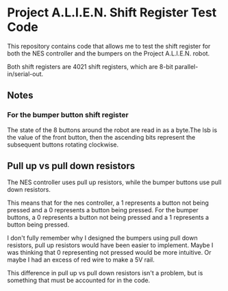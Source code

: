 # Project A.L.I.E.N. Shift Register Test Code

<!-- Harry Boyd - 31/07/2024 - github.com/hboyd255 -->

This repository contains code that allows me to test the shift register for both
the NES controller and the bumpers on the Project A.L.I.E.N. robot.

Both shift registers are 4021 shift registers, which are 8-bit
parallel-in/serial-out.

## Notes

### For the bumper button shift register

The state of the 8 buttons around the robot are read in as a byte.The lsb is the
value of the front button, then the ascending bits represent the subsequent
buttons rotating clockwise.

## Pull up vs pull down resistors

The NES controller uses pull up resistors, while the bumper buttons use pull
down resistors.

This means that for the nes controller, a 1 represents a button not being
pressed and a 0 represents a button being pressed. For the bumper buttons, a 0
represents a button not being pressed and a 1 represents a button being pressed.

I don't fully remember why I designed the bumpers using pull down resistors,
pull up resistors would have been easier to implement. Maybe I was thinking that
0 representing not pressed would be more intuitive. Or maybe I had an excess of
red wire to make a 5V rail.

This difference in pull up vs pull down resistors isn't a problem, but is
something that must be accounted for in the code.

